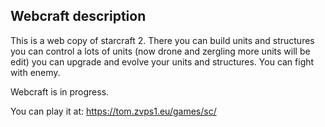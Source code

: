 ## Webcraft description

This is a web copy of starcraft 2. There you can build units and structures you
can control a lots of units (now drone and zergling more units will be edit) you
can upgrade and evolve your units and structures. You can fight with enemy.

Webcraft is in progress.

You can play it at: https://tom.zvps1.eu/games/sc/

